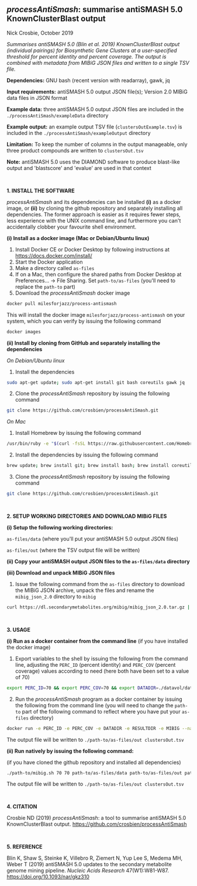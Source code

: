 
## *processAntiSmash*: summarise antiSMASH 5.0 KnownClusterBlast output
Nick Crosbie, October 2019

*Summarises antiSMASH 5.0 (Blin et al. 2019) KnownClusterBlast output (individual pairings) for Biosynthetic Gene Clusters at a user-specified threshold for percent identity and percent coverage. The output is combined with metadata from MIBiG JSON files and written to a single TSV file.*

**Dependencies:** GNU bash (recent version with readarray), gawk, jq

**Input requirements:** antiSMASH 5.0 output JSON file(s); Version 2.0 MIBiG data files in JSON format

**Example data:** three antiSMASH 5.0 output JSON files are included in the ```./processAntiSmash/exampleData``` directory

**Example output:** an example output TSV file (```clustersOutExample.tsv```) is included in the ```./processAntiSmash/exampleOutput``` directory

**Limitation:** To keep the number of columns in the output manageable, only three product compounds are written to ```clustersOut.tsv```

**Note:** antiSMASH 5.0 uses the DIAMOND software to produce blast-like output and 'blastscore' and 'evalue' are used in that context

<br>

**1. INSTALL THE SOFTWARE**

*processAntiSmash* and its dependencies can be installed **(i)** as a docker image, or **(ii)** by cloning the github repository and separately installing all dependencies. The former approach is easier as it requires fewer steps, less experience with the UNIX command line, and furthermore you can't accidentally clobber your favourite shell environment.

**(i) Install as a docker image (Mac or Debian/Ubuntu linux)**

1. Install Docker CE or Docker Desktop by following instructions at https://docs.docker.com/install/
2. Start the Docker application
3. Make a directory called ```as-files```
4. If on a Mac, then configure the shared paths from Docker Desktop at Preferences... -> File Sharing. Set ```path-to/as-files``` (you'll need to replace the ```path-to``` part)
5. Download the *processAntiSmash* docker image

```bash
docker pull milesforjazz/process-antismash
```

This will install the docker image ```milesforjazz/process-antismash``` on your system, which you can verify by issuing the following command

```bash
docker images
```

**(ii) Install by cloning from GitHub and separately installing the dependencies**

*On Debian/Ubuntu linux*

1. Install the dependencies

```bash
sudo apt-get update; sudo apt-get install git bash coreutils gawk jq
```

2. Clone the *processAntiSmash* repository by issuing the following command

```bash
git clone https://github.com/crosbien/processAntiSmash.git
```

*On Mac*

1. Install Homebrew by issuing the following command

```bash
/usr/bin/ruby -e "$(curl -fsSL https://raw.githubusercontent.com/Homebrew/install/master/install)"
```
2. Install the dependencies by issuing the following command

```bash
brew update; brew install git; brew install bash; brew install coreutils; brew install gawk; brew install jq
```
3. Clone the *processAntiSmash* repository by issuing the following command

```bash
git clone https://github.com/crosbien/processAntiSmash.git
```

<br>

**2. SETUP WORKING DIRECTORIES AND DOWNLOAD MIBiG FILES**

**(i) Setup the following working directories:**

```as-files/data``` (where you'll put your antiSMASH 5.0 output JSON files)

```as-files/out``` (where the TSV output file will be written)

**(ii) Copy your antiSMASH output JSON files to the ```as-files/data``` directory**

**(iii) Download and unpack MIBiG JSON files**

1. Issue the following command from the ``as-files`` directory to download the MIBiG JSON archive, unpack the files and rename the ```mibig_json_2.0``` directory to ```mibig``` 

```bash
curl https://dl.secondarymetabolites.org/mibig/mibig_json_2.0.tar.gz | tar xvz; mv mibig_json_2.0 mibig 
```

<br>

**3. USAGE**

**(i) Run as a docker container from the command line** (if you have installed the docker image)

1. Export variables to the shell by issuing the following from the command line, adjusting the ```PERC_ID``` (percent identity) and ```PERC_COV``` (percent coverage) values according to need (here both have been set to a value of 70)

```bash
export PERC_ID=70 && export PERC_COV=70 && export DATADIR=./datavol/data && export RESULTDIR=./datavol/out export MIBIG=./datavol/mibig
```

2. Run the *processAntiSmash* program as a docker container by issuing the following from the command line (you will need to change the ``path-to`` part of the following command to reflect where you have put your ```as-files``` directory)

```bash 
docker run -e PERC_ID -e PERC_COV -e DATADIR -e RESULTDIR -e MIBIG --name processAntiSmash --rm -v /path-to/as-files:/datavol milesforjazz/process-antismash
```

 The output file will be written to ```./path-to/as-files/out clustersOut.tsv```

**(ii) Run natively by issuing the following command:**

(if you have cloned the github repository and installed all dependencies) 

```bash
./path-to/mibig.sh 70 70 path-to/as-files/data path-to/as-files/out path-to/as-files/mibig_json_2.0
```


 The output file will be written to ```./path-to/as-files/out clustersOut.tsv```

<br>

**4. CITATION**

Crosbie ND (2019) *processAntiSmash*: a tool to summarise antiSMASH 5.0 KnownClusterBlast output. https://github.com/crosbien/processAntiSmash

<br>

**5. REFERENCE** 

Blin K, Shaw S, Steinke K, Villebro R, Ziemert N, Yup Lee S, Medema MH, Weber T (2019) antiSMASH 5.0 updates to the secondary metabolite genome mining pipeline. *Nucleic Acids Research* 47(W1):W81-W87. https://doi.org/10.1093/nar/gkz310